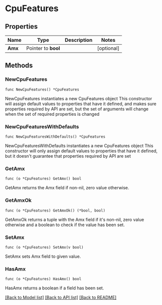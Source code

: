 # CpuFeatures

## Properties

Name | Type | Description | Notes
------------ | ------------- | ------------- | -------------
**Amx** | Pointer to **bool** |  | [optional]

## Methods

### NewCpuFeatures

`func NewCpuFeatures() *CpuFeatures`

NewCpuFeatures instantiates a new CpuFeatures object
This constructor will assign default values to properties that have it defined,
and makes sure properties required by API are set, but the set of arguments
will change when the set of required properties is changed

### NewCpuFeaturesWithDefaults

`func NewCpuFeaturesWithDefaults() *CpuFeatures`

NewCpuFeaturesWithDefaults instantiates a new CpuFeatures object
This constructor will only assign default values to properties that have it defined,
but it doesn't guarantee that properties required by API are set

### GetAmx

`func (o *CpuFeatures) GetAmx() bool`

GetAmx returns the Amx field if non-nil, zero value otherwise.

### GetAmxOk

`func (o *CpuFeatures) GetAmxOk() (*bool, bool)`

GetAmxOk returns a tuple with the Amx field if it's non-nil, zero value otherwise
and a boolean to check if the value has been set.

### SetAmx

`func (o *CpuFeatures) SetAmx(v bool)`

SetAmx sets Amx field to given value.

### HasAmx

`func (o *CpuFeatures) HasAmx() bool`

HasAmx returns a boolean if a field has been set.


[[Back to Model list]](../README.md#documentation-for-models) [[Back to API list]](../README.md#documentation-for-api-endpoints) [[Back to README]](../README.md)


